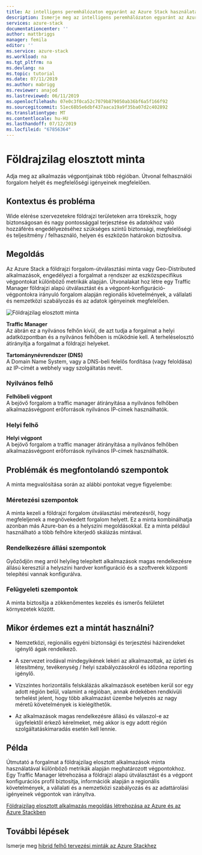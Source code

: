 ```yaml
---
title: Az intelligens peremhálózaton egyaránt az Azure Stack használatával a fejlesztési és üzemeltetési minta |} A Microsoft Docs
description: Ismerje meg az intelligens peremhálózaton egyaránt az Azure Stack fejlesztési és üzemeltetési minta.
services: azure-stack
documentationcenter: ''
author: mattbriggs
manager: femila
editor: ''
ms.service: azure-stack
ms.workload: na
ms.tgt_pltfrm: na
ms.devlang: na
ms.topic: tutorial
ms.date: 07/11/2019
ms.author: mabrigg
ms.reviewer: anajod
ms.lastreviewed: 06/11/2019
ms.openlocfilehash: 07e0c3f0ca52c7079b879050ab36bf6a5f166f92
ms.sourcegitcommit: 51ec68b5e6dbf437aaca19a9f35ba07d2c402892
ms.translationtype: MT
ms.contentlocale: hu-HU
ms.lasthandoff: 07/12/2019
ms.locfileid: "67856364"
---
```

# <a name="geo-distributed-pattern"></a>Földrajzilag elosztott minta

Adja meg az alkalmazás végpontjainak több régióban. Útvonal felhasználói forgalom helyét és megfelelőségi igényeinek megfelelően.

## <a name="context-and-problem"></a>Kontextus és probléma

Wide elérése szervezetekre földrajzi területeken arra törekszik, hogy biztonságosan és nagy pontossággal terjesztése és adatokhoz való hozzáférés engedélyezéséhez szükséges szintű biztonsági, megfelelőségi és teljesítmény / felhasználó, helyen és eszközön határokon biztosítva.

## <a name="solution"></a>Megoldás

Az Azure Stack a földrajzi forgalom-útválasztási minta vagy Geo-Distributed alkalmazások, engedélyezi a forgalmat a rendszer az eszközspecifikus végpontokat különböző metrikák alapján. Útvonalakat hoz létre egy Traffic Manager földrajzi alapú útválasztást és a végpont-konfiguráció-végpontokra irányuló forgalom alapján regionális követelmények, a vállalati és nemzetközi szabályozás és az adatok igényeinek megfelelően.

![Földrajzilag elosztott minta](media/azure-stack-edge-pattern-geo-distribution/geo-distribution.png)

**Traffic Manager**  
Az ábrán ez a nyilvános felhőn kívül, de azt tudja a forgalmat a helyi adatközpontban és a nyilvános felhőben is működnie kell. A terheléselosztó átirányítja a forgalmat a földrajzi helyeket.

**Tartománynévrendszer (DNS)**  
A Domain Name System, vagy a DNS-beli felelős fordítása (vagy feloldása) az IP-címét a webhely vagy szolgáltatás nevét.

### <a name="public-cloud"></a>Nyilvános felhő

**Felhőbeli végpont**  
A bejövő forgalom a traffic manager átirányítása a nyilvános felhőben alkalmazásvégpont erőforrások nyilvános IP-címek használhatók.  

### <a name="local-clouds"></a>Helyi felhő

**Helyi végpont**  
A bejövő forgalom a traffic manager átirányítása a nyilvános felhőben alkalmazásvégpont erőforrások nyilvános IP-címek használhatók.

## <a name="issues-and-considerations"></a>Problémák és megfontolandó szempontok

A minta megvalósítása során az alábbi pontokat vegye figyelembe:

### <a name="scalability-considerations"></a>Méretezési szempontok

A minta kezeli a földrajzi forgalom útválasztási méretezésről, hogy megfeleljenek a megnövekedett forgalom helyett. Ez a minta kombinálhatja azonban más Azure-ban és a helyszíni megoldásokkal. Ez a minta például használható a több felhőre kiterjedő skálázás mintával.

### <a name="availability-considerations"></a>Rendelkezésre állási szempontok

Győződjön meg arról helyileg telepített alkalmazások magas rendelkezésre állású keresztül a helyszíni hardver konfiguráció és a szoftverek központi telepítési vannak konfigurálva.

### <a name="manageability-considerations"></a>Felügyeleti szempontok

A minta biztosítja a zökkenőmentes kezelés és ismerős felületet környezetek között.

## <a name="when-to-use-this-pattern"></a>Mikor érdemes ezt a mintát használni?

-   Nemzetközi, regionális egyéni biztonsági és terjesztési házirendeket igénylő ágak rendelkező.

-   A szervezet irodával mindegyikének lekéri az alkalmazottak, az üzleti és létesítmény, tevékenység / helyi szabályozásokról és időzóna reporting igénylő.

-   Vízszintes horizontális felskálázás alkalmazások esetében kerül sor egy adott régión belül, valamint a régióban, annak érdekében rendkívüli terhelést jelent, hogy több alkalmazást üzembe helyezés az nagy méretű követelmények is kielégíthetők.

-   Az alkalmazások magas rendelkezésre állású és válaszol-e az ügyfelektől érkező kérelmeket, még akkor is egy adott régión szolgáltatáskimaradás esetén kell lennie.

## <a name="example"></a>Példa

Útmutató a forgalmat a földrajzilag elosztott alkalmazások minta használatával különböző metrikák alapján meghatározott végpontokhoz. Egy Traffic Manager létrehozása a földrajzi alapú útválasztást és a végpont konfigurációs profil biztosítja, információk alapján a regionális követelmények, a vállalati és a nemzetközi szabályozás és az adattárolási igényeinek végpontok van irányítva.

[Földrajzilag elosztott alkalmazás megoldás létrehozása az Azure és az Azure Stackben](https://docs.microsoft.com/azure/azure-stack/user/azure-stack-solution-geo-distributed)

## <a name="next-steps"></a>További lépések

Ismerje meg [hibrid felhő tervezési minták az Azure Stackhez](azure-stack-edge-pattern-overview.md)
